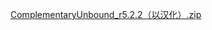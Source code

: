 [ComplementaryUnbound_r5.2.2（以汉化）.zip](https://github.com/user-attachments/files/16647558/ComplementaryUnbound_r5.2.2.zip)
